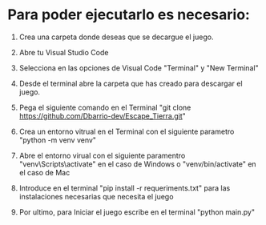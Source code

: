 # Para poder ejecutarlo es necesario:

1. Crea una carpeta donde deseas que se decargue el juego.

2. Abre tu Visual Studio Code

3. Selecciona en las opciones de Visual Code "Terminal" y "New Terminal"

4. Desde el terminal abre la carpeta que has creado para descargar el juego.

4. Pega el siguiente comando en el Terminal "git clone https://github.com/Dbarrio-dev/Escape_Tierra.git"

5. Crea un entorno vitrual en el Terminal con el siguiente parametro "python -m venv venv"

6. Abre el entorno virual con el siguiente paramentro "venv\Scripts\activate" en el caso de Windows  o "venv/bin/activate" en el caso de Mac

7. Introduce en el terminal "pip install -r requeriments.txt" para las instalaciones necesarias que necesita el juego

8. Por ultimo, para Iniciar el juego escribe en el terminal "python main.py" 


